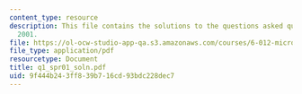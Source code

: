 ```yaml
---
content_type: resource
description: This file contains the solutions to the questions asked quiz 1, spring
  2001.
file: https://ol-ocw-studio-app-qa.s3.amazonaws.com/courses/6-012-microelectronic-devices-and-circuits-fall-2005/9f444b243ff839b716cd93bdc228dec7_q1_spr01_soln.pdf
file_type: application/pdf
resourcetype: Document
title: q1_spr01_soln.pdf
uid: 9f444b24-3ff8-39b7-16cd-93bdc228dec7
---
```


